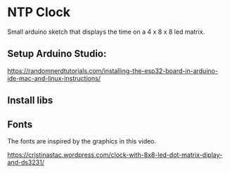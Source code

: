 # NTP Clock

Small arduino sketch that displays the time on a 4 x 8 x 8 led matrix. 


## Setup Arduino Studio:
https://randomnerdtutorials.com/installing-the-esp32-board-in-arduino-ide-mac-and-linux-instructions/

## Install libs



## Fonts 
The fonts are inspired by the graphics in this video. 

https://cristinastac.wordpress.com/clock-with-8x8-led-dot-matrix-diplay-and-ds3231/